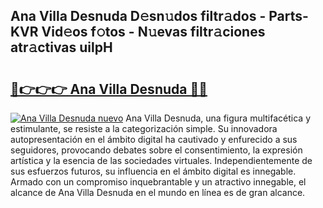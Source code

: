 ## Ana Villa Desnuda D𝚎sn𝚞dos filtr𝚊dos - Parts-KVR Vid𝚎os f𝚘tos - N𝚞evas filtr𝚊ciones atr𝚊ctivas uilpH

# <h2><a href="http://mb6eap.tromn.icu/?c=Ana+Villa+Desnuda">🔗👉👉👉 Ana Villa Desnuda 🔗🔗</a></h2>

[![Ana Villa Desnuda nuevo](https://i.imgur.com/pEAQMta.gif)](http://mb6eap.tromn.icu/?c=Ana+Villa+Desnuda)
Ana Villa Desnuda, una figura multifacética y estimulante, se resiste a la categorización simple. Su innovadora autopresentación en el ámbito digital ha cautivado y enfurecido a sus seguidores, provocando debates sobre el consentimiento, la expresión artística y la esencia de las sociedades virtuales. Independientemente de sus esfuerzos futuros, su influencia en el ámbito digital es innegable. Armado con un compromiso inquebrantable y un atractivo innegable, el alcance de Ana Villa Desnuda en el mundo en línea es de gran alcance.
